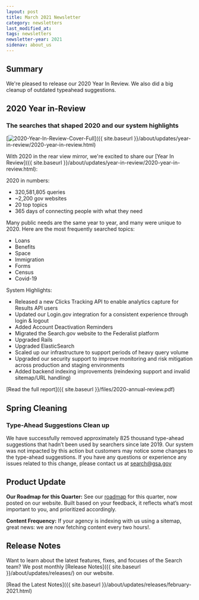 ```yaml
---
layout: post
title: March 2021 Newsletter
category: newsletters
last_modified_at: 
tags: newsletters
newsletter-year: 2021
sidenav: about_us
---
```


## Summary
We're pleased to release our 2020 Year In Review. We also did a big cleanup of outdated typeahead suggestions.

## 2020 Year in-Review
### The searches that shaped 2020 and our system highlights

[![2020-Year-In-Review-Cover-Full](https://cdn2.hubspot.net/hub/1962994/hubfs/2020-Year-In-Review-Cover-Full.png?upscale=true&width=700&upscale=true&name=2020-Year-In-Review-Cover-Full.png)]({{ site.baseurl }}/about/updates/year-in-review/2020-year-in-review.html)

With 2020 in the rear view mirror, we're excited to share our [Year In Review]({{ site.baseurl }}/about/updates/year-in-review/2020-year-in-review.html):

2020 in numbers:

*   320,581,805 queries
*   ~2,200 gov websites
*   20 top topics
*   365 days of connecting people with what they need

Many public needs are the same year to year, and many were unique to 2020. Here are the most frequently searched topics: 

*   Loans
*   Benefits
*   Space
*   Immigration
*   Forms
*   Census
*   Covid-19

System Highlights:

*   Released a new Clicks Tracking API to enable analytics capture for Results API users
*   Updated our Login.gov integration for a consistent experience through login & logout
*   Added Account Deactivation Reminders
*   Migrated the Search.gov website to the Federalist platform
*   Upgraded Rails
*   Upgraded ElasticSearch 
*   Scaled up our infrastructure to support periods of heavy query volume
*   Upgraded our security support to improve monitoring and risk mitigation across production and staging environments
*   Added backend indexing improvements (reindexing support and invalid sitemap/URL handling)

[Read the full report]({{ site.baseurl }}/files/2020-annual-review.pdf)

## Spring Cleaning
### Type-Ahead Suggestions Clean up

We have successfully removed approximately 825 thousand type-ahead suggestions that hadn’t been used by searchers since late 2019. Our system was not impacted by this action but customers may notice some changes to the type-ahead suggestions. If you have any questions or experience any issues related to this change, please contact us at [search@gsa.gov](mailto:search@gsa.gov)

## Product Update
**Our Roadmap for this Quarter:** See our [roadmap](https://search.gov/about/roadmap.html) for this quarter, now posted on our website. Built based on your feedback, it reflects what’s most important to you, and prioritized accordingly.

**Content Frequency:** If your agency is indexing with us using a sitemap, great news: we are now fetching content every two hours!.

## Release Notes

Want to learn about the latest features, fixes, and focuses of the Search team? We post monthly [Release Notes]({{ site.baseurl }}/about/updates/releases/) on our website.

[Read the Latest Notes]({{ site.baseurl }}/about/updates/releases/february-2021.html)